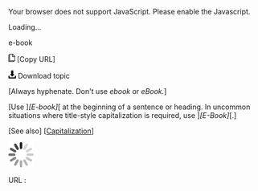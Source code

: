 Your browser does not support JavaScript. Please enable the Javascript.

Loading...

e-book

![Copy URL](e-book_files/Copy.png) [Copy URL]

![Download](e-book_files/Download.png)
Download topic

[Always hyphenate. Don't use *ebook* or *eBook.*]

[Use ]*[E-book]*[ at the beginning of a sentence or heading. In uncommon situations where title-style capitalization is required, use ]*[E-Book]*[.]

[See also] [[Capitalization](https://worldready.cloudapp.net/Styleguide/Read?id=2700&topicid=33685)]

![In progress](e-book_files/activity-large.gif)

URL :


